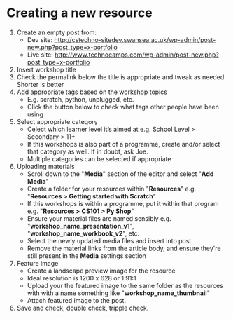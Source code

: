 # Creating a new resource
1. Create an empty post from: 
    * Dev site: http://cstechno-sitedev.swansea.ac.uk/wp-admin/post-new.php?post_type=x-portfolio
    * Live site: http://www.technocamps.com/wp-admin/post-new.php?post_type=x-portfolio
2. Insert workshop title
3. Check the permalink below the title is appropriate and tweak as needed. Shorter is better
4. Add appropriate tags based on the workshop topics
    * E.g. scratch, python, unplugged, etc.
    * Click the button below to check what tags other people have been using
5. Select appropriate category
    * Celect which learner level it’s aimed at e.g. School Level > Secondary > 11+
    * If this workshops is also part of a programme, create and/or select that category as well. If in doubt, ask Joe.
    * Multiple categories can be selected if appropriate
6. Uploading materials
    * Scroll down to the "**Media**" section of the editor and select "**Add Media**"
    * Create a folder for your resources within "**Resources**" e.g. "**Resources > Getting started with Scratch**"
    * If this workshops is within a programme, put it within that program e.g. "**Resources >  CS101 > Py Shop**"
    * Ensure your material files are named sensibly
	e.g. "**workshop_name_presentation_v1**", "**workshop_name_workbook_v2**", etc.
    * Select the newly updated media files and insert into post
    * Remove the material links from the article body, and ensure they're still present in the **Media** settings section
7. Feature image
    * Create a landscape preview image for the resource
    * Ideal resolution is 1200 x 628 or 1.91:1
    * Upload your the featured image to the same folder as the resources with with a name something like "**workshop_name_thumbnail**"
    * Attach featured image to the post.
8. Save and check, double check, tripple check.